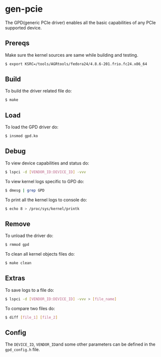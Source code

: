 # gen-pcie

The GPD(generic PCIe driver) enables all the basic capabilities of any PCIe supported device.


## Prereqs

Make sure the kernel sources are same while building and testing.

```bash
$ export KSRC=/tools/AGRtools/fedora24/4.8.6-201.frio.fc24.x86_64
```


## Build

To build the driver related file do:

```bash
$ make
```


## Load

To load the GPD driver do:

```bash
$ insmod gpd.ko
```

## Debug

To view device capabilities and status do:

```bash
$ lspci -d [VENDOR_ID:DEVICE_ID] -vvv
```

To view kernel logs specific to GPD do:

```bash
$ dmesg | grep GPD
```

To print all the kernel logs to console do:

```bash
$ echo 8 > /proc/sys/kernel/printk
```


## Remove

To unload the driver do:

```bash
$ rmmod gpd
```

To clean all kernel objects files do:

```bash
$ make clean
```


## Extras

To save logs to a file do:

```bash
$ lspci -d [VENDOR_ID:DEVICE_ID] -vvv > [file_name]
```

To compare two files do:

```bash
$ diff [file_1] [file_2]
```


## Config

The `DEVICE_ID`, `VENDOR_ID`and some other parameters can be defined in the `gpd_config.h` file.
